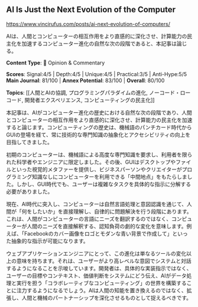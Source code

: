 ## AI Is Just the Next Evolution of the Computer

https://www.vincirufus.com/posts/ai-next-evolution-of-computers/

AIは、人間とコンピューターの相互作用をより直感的に深化させ、計算能力の民主化を加速するコンピューター進化の自然な次の段階であると、本記事は論じる。

**Content Type**: 💭 Opinion & Commentary

**Scores**: Signal:4/5 | Depth:4/5 | Unique:4/5 | Practical:3/5 | Anti-Hype:5/5
**Main Journal**: 81/100 | **Annex Potential**: 83/100 | **Overall**: 80/100

**Topics**: [[人間とAIの協調, プログラミングパラダイムの進化, ノーコード・ローコード, 開発者エクスペリエンス, コンピューティングの民主化]]

本記事は、AIがコンピューター進化の歴史における自然な次の段階であり、人間とコンピューターの相互作用をより直感的に深化させ、計算能力の民主化を加速すると論じます。コンピューティングの歴史は、機械語のパンチカード時代からGUIの登場を経て、常に技術的な専門知識の抽象化とアクセシビリティの向上を目指してきました。

初期のコンピューターは、機械語による高度な専門知識を要求し、利用者を限られた科学者やエンジニアに限定しました。その後、GUIはデスクトップやファイルといった視覚的メタファーを提供し、ビジネスパーソンやクリエイターがプログラミング知識なしにコンピューターを利用できる「中間地点」をもたらしました。しかし、GUI時代でも、ユーザーは複雑なタスクを具体的な指示に分解する必要がありました。

現在、AI時代に突入し、コンピューターは自然言語処理と意図認識を通じて、人間が「何をしたいか」を直接理解し、自律的に問題解決を行う段階にあります。これは、人間がコンピューターの言語にニーズを翻訳するのではなく、コンピューターが人間のニーズを直接解釈する、認知負荷の劇的な変化を意味します。例えば、「Facebookのカバー画像をロゴとモダンな青い背景で作成して」といった抽象的な指示が可能になります。

ウェブアプリケーションエンジニアにとって、この進化は単なるツールの変化以上の意味を持ちます。それは、ユーザーがより高レベルな意図でシステムと対話するようになることを示唆しています。開発者は、具体的な実装指示ではなく、ユーザーの目標やコンテキスト、価値判断をシステムにどう伝え、AIがデータ処理と実行を担う「コラボレーティブなコンピューティング」の世界を構築することに注力するようになるでしょう。AIは人間の知能を置き換えるのではなく、拡張し、人間と機械のパートナーシップを深化させるものとして捉えるべきです。